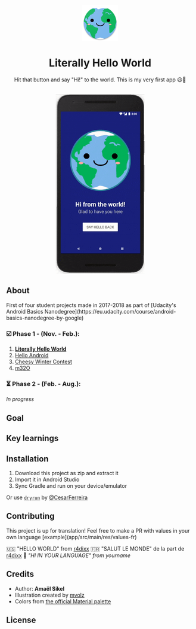 

<div align="center"><img src="app/src/main/res/mipmap-xhdpi/ic_launcher.png"></div>
<h1 align="center">Literally Hello World</h1>
<p align="center">Hit that button and say "Hi!" to the world. This is my very first app 😃🎉</p>
<br/>
<div align="center"><img src="Screenshots/ezgif-5-51a1b7ecda.gif"></img></div>
<h2>About</h2>
First of four student projects made in 2017-2018 as part of [Udacity's Android Basics Nanodegree](https://eu.udacity.com/course/android-basics-nanodegree-by-google)

<h3>☑️ Phase 1 - (Nov. - Feb.):</h3>

1. [**Literally Hello World**](https://github.com/r4dixx/LiterallyHelloWorld)
2. [Hello Android](https://github.com/r4dixx/HelloAndroid)
3. [Cheesy Winter Contest](https://github.com/r4dixx/CheesyWinterContest)
4. [m32O](https://github.com/r4dixx/m32O)

<h3>⏳ Phase 2 - (Feb. - Aug.):</h3>

*In progress*
<h2>Goal</h2>
<h2>Key learnings</h2>
<h2>Installation</h2>

1. Download this project as zip and extract it
2. Import it in Android Studio
3. Sync Gradle and run on your device/emulator

Or use [`dryrun`](github.com/cesarferreira/dryrun) by [@CesarFerreira](github.com/cesarferreira)

<h2>Contributing</h2>
This project is up for translation! Feel free to make a PR with values in your own language [example](app/src/main/res/values-fr)

🇺🇸 "HELLO WORLD" from [r4dixx](https://github.com/r4dixx)
🇫🇷 "SALUT LE MONDE" de la part de [r4dixx](https://github.com/r4dixx)
👋 *"HI IN YOUR LANGUAGE" from yourname*

<h2>Credits</h2>

- Author: **Amaël Sikel**
- Illustration created by [mvolz](https://openclipart.org/detail/271128/kawaii-earth)
- Colors from [the official Material palette](https://material.io/guidelines/style/color.html#color-color-palette)

<h2>License</h2>
